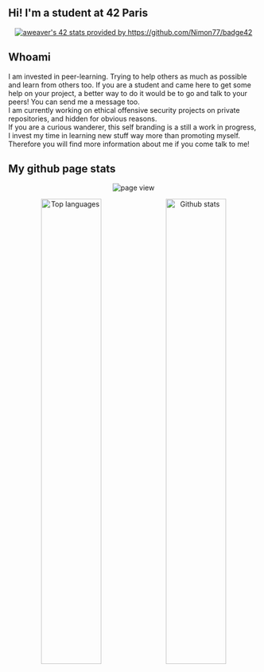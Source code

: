 ## Hi! I'm a student at 42 Paris

<p align="center">
	<a href="https://github.com/AdrianWeaver/42cursus">
	<img src="https://badge.nimon.fr/api/v2/cm2vwdwq83782201pf11j49x9c/stats?cursusId=21&coalitionId=45" alt="aweaver's 42 stats provided by https://github.com/Nimon77/badge42" /></a>
</p>

## Whoami

I am invested in peer-learning. Trying to help others as much as possible and learn from others too.
If you are a student and came here to get some help on your project, a better way to do it would be to go and talk to your peers! You can send me a message too.  
I am currently working on ethical offensive security projects on private repositories, and hidden for obvious reasons.  
If you are a curious wanderer, this self branding is a still a work in progress, I invest my time in learning new stuff way more than promoting myself.
Therefore you will find more information about me if you come talk to me!


## My github page stats
<p align="center">
	<!-- page view -->
	<img align="center"
		alt="page view"
		src="https://komarev.com/ghpvc/?username=AdrianWeaver&style=for-the-badge&abbreviated=true"
	/>
</p>

<div align="center">
	<p align="center">
		<img
			width="49%"
			alt="Top languages"
			loading="eager"
			src="https://github-readme-stats-git-master-aweavers-projects.vercel.app/api/top-langs/?username=adrianweaver&hide=java,html,css,roff&layout=compact&theme=tokyonight&hide_title=false"
		/>
		<img 
			width="49%"
			alt="Github stats"
			loading="eager"
			src="https://github-readme-stats-git-master-aweavers-projects.vercel.app/api?username=adrianweaver&theme=tokyonight&show_icons=true&hide_rank=true&hide=issues&hide_title=false"
		/>
</div>
